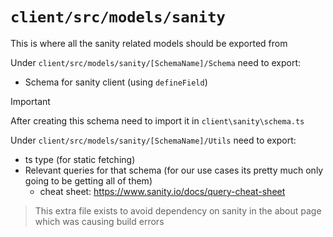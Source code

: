 # `client/src/models/sanity`

This is where all the sanity related models should be exported from

Under `client/src/models/sanity/[SchemaName]/Schema` need to export:

- Schema for sanity client (using `defineField`)

> [!IMPORTANT]
> After creating this schema need to import it in `client\sanity\schema.ts`

Under `client/src/models/sanity/[SchemaName]/Utils` need to export:

- ts type (for static fetching)
- Relevant queries for that schema (for our use cases its pretty much only going to be getting all of them)
  - cheat sheet: https://www.sanity.io/docs/query-cheat-sheet

> This extra file exists to avoid dependency on sanity in the about page which was causing build errors
